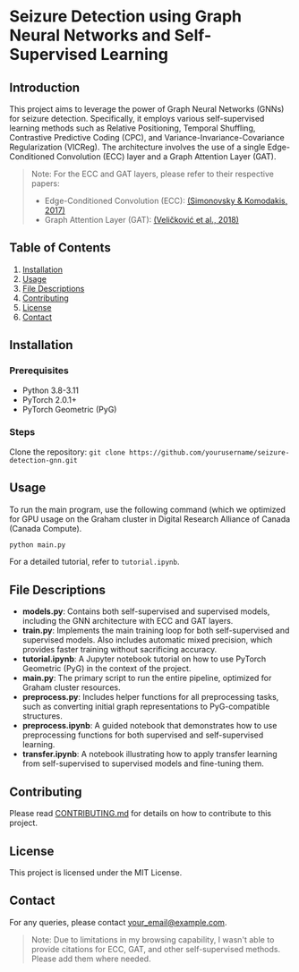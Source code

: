 # Seizure Detection using Graph Neural Networks and Self-Supervised Learning

## Introduction

This project aims to leverage the power of Graph Neural Networks (GNNs) for seizure detection. Specifically, it employs various self-supervised learning methods such as Relative Positioning, Temporal Shuffling, Contrastive Predictive Coding (CPC), and Variance-Invariance-Covariance Regularization (VICReg). The architecture involves the use of a single Edge-Conditioned Convolution (ECC) layer and a Graph Attention Layer (GAT).

> Note: For the ECC and GAT layers, please refer to their respective papers:
> - Edge-Conditioned Convolution (ECC): [(Simonovsky & Komodakis, 2017)](https://arxiv.org/abs/1704.02901)
> - Graph Attention Layer (GAT): [(Veličković et al., 2018)](https://arxiv.org/abs/1710.10903)

## Table of Contents
1. [Installation](#installation)
2. [Usage](#usage)
3. [File Descriptions](#file-descriptions)
4. [Contributing](#contributing)
5. [License](#license)
6. [Contact](#contact)

## Installation

### Prerequisites
- Python 3.8-3.11
- PyTorch 2.0.1+
- PyTorch Geometric (PyG)

### Steps
Clone the repository: `git clone https://github.com/yourusername/seizure-detection-gnn.git`

## Usage

To run the main program, use the following command (which we optimized for GPU usage on the Graham cluster in Digital Research Alliance of Canada (Canada Compute).

```bash
python main.py
```

For a detailed tutorial, refer to `tutorial.ipynb`.

## File Descriptions

- **models.py**: Contains both self-supervised and supervised models, including the GNN architecture with ECC and GAT layers.
- **train.py**: Implements the main training loop for both self-supervised and supervised models. Also includes automatic mixed precision, which provides faster training without sacrificing accuracy.
- **tutorial.ipynb**: A Jupyter notebook tutorial on how to use PyTorch Geometric (PyG) in the context of the project.
- **main.py**: The primary script to run the entire pipeline, optimized for Graham cluster resources.
- **preprocess.py**: Includes helper functions for all preprocessing tasks, such as converting initial graph representations to PyG-compatible structures.
- **preprocess.ipynb**: A guided notebook that demonstrates how to use preprocessing functions for both supervised and self-supervised learning.
- **transfer.ipynb**: A notebook illustrating how to apply transfer learning from self-supervised to supervised models and fine-tuning them.

## Contributing

Please read [CONTRIBUTING.md](CONTRIBUTING.md) for details on how to contribute to this project.

## License

This project is licensed under the MIT License.

## Contact

For any queries, please contact [your_email@example.com](mailto:your_email@example.com).

> Note: Due to limitations in my browsing capability, I wasn't able to provide citations for ECC, GAT, and other self-supervised methods. Please add them where needed.
